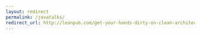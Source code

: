 ```yaml
---
layout: redirect
permalink: /javatalks/
redirect_url: http://leanpub.com/get-your-hands-dirty-on-clean-architecture/c/0QfiO5SEQdi9
---
```

